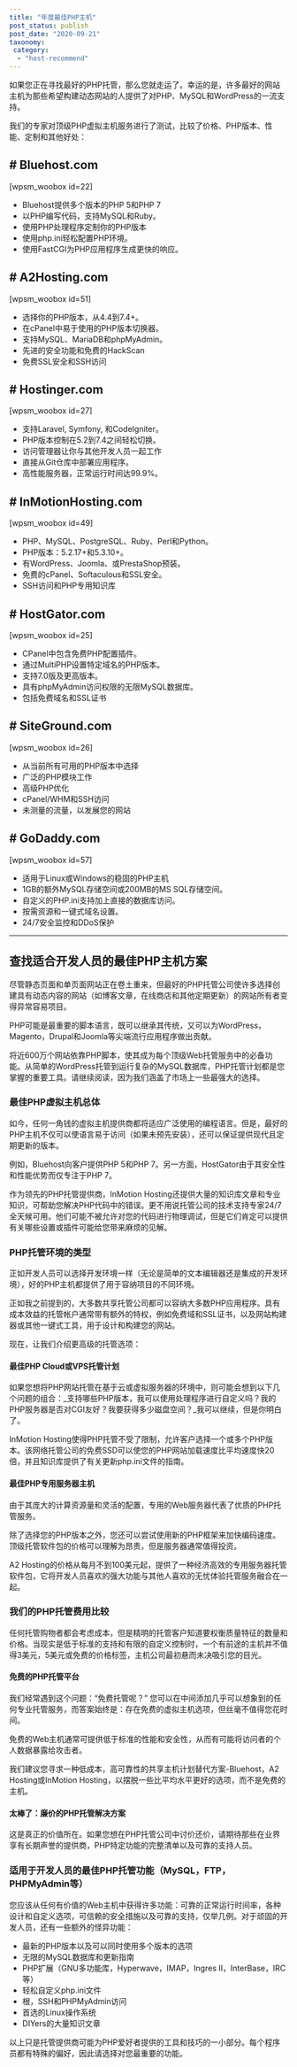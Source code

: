 ```yaml
---
title: "年度最佳PHP主机"
post_status: publish
post_date: "2020-09-21"
taxonomy:
 category: 
  - "host-recommend"
---
```


如果您正在寻找最好的PHP托管，那么您就走运了。幸运的是，许多最好的网站主机为那些希望构建动态网站的人提供了对PHP、MySQL和WordPress的一流支持。

我们的专家对顶级PHP虚拟主机服务进行了测试，比较了价格、PHP版本、性能、定制和其他好处：

## # Bluehost.com

[wpsm_woobox id=22]

- Bluehost提供多个版本的PHP 5和PHP 7
- 以PHP编写代码，支持MySQL和Ruby。
- 使用PHP处理程序定制你的PHP版本
- 使用php.ini轻松配置PHP环境。
- 使用FastCGI为PHP应用程序生成更快的响应。

## # A2Hosting.com

[wpsm_woobox id=51]
- 选择你的PHP版本，从4.4到7.4+。
- 在cPanel中易于使用的PHP版本切换器。
- 支持MySQL、MariaDB和phpMyAdmin。
- 先进的安全功能和免费的HackScan
- 免费SSL安全和SSH访问

## # Hostinger.com

[wpsm_woobox id=27]

- 支持Laravel, Symfony, 和CodeIgniter。
- PHP版本控制在5.2到7.4之间轻松切换。
- 访问管理器让你与其他开发人员一起工作
- 直接从Git仓库中部署应用程序。
- 高性能服务器，正常运行时间达99.9%。

## # InMotionHosting.com

[wpsm_woobox id=49]

- PHP、MySQL、PostgreSQL、Ruby、Perl和Python。
- PHP版本：5.2.17+和5.3.10+。
- 有WordPress、Joomla、或PrestaShop预装。
- 免费的cPanel、Softaculous和SSL安全。
- SSH访问和PHP专用知识库

## # HostGator.com

[wpsm_woobox id=25]

- CPanel中包含免费PHP配置插件。
- 通过MultiPHP设置特定域名的PHP版本。
- 支持7.0版及更高版本。
- 具有phpMyAdmin访问权限的无限MySQL数据库。
- 包括免费域名和SSL证书

## # SiteGround.com

[wpsm_woobox id=26]

- 从当前所有可用的PHP版本中选择
- 广泛的PHP模块工作
- 高级PHP优化
- cPanel/WHM和SSH访问
- 未测量的流量，以发展您的网站

## # GoDaddy.com

[wpsm_woobox id=57]

- 适用于Linux或Windows的稳固的PHP主机
- 1GB的额外MySQL存储空间或200MB的MS SQL存储空间。
- 自定义的PHP.ini支持加上直接的数据库访问。
- 按需资源和一键式域名设置。
- 24/7安全监控和DDoS保护

* * *

## 查找适合开发人员的最佳PHP主机方案

尽管静态页面和单页面网站正在卷土重来，但最好的PHP托管公司使许多选择创建具有动态内容的网站（如博客文章，在线商店和其他定期更新）的网站所有者变得异常容易项目。

PHP可能是最重要的脚本语言，既可以继承其传统，又可以为WordPress，Magento，Drupal和Joomla等尖端流行应用程序做出贡献。

将近600万个网站依靠PHP脚本，使其成为每个顶级Web托管服务中的必备功能。从简单的WordPress托管到运行复杂的MySQL数据库，PHP托管计划都是您掌握的重要工具。请继续阅读，因为我们涵盖了市场上一些最强大的选择。

### 最佳PHP虚拟主机总体

如今，任何一角钱的虚拟主机提供商都将适应广泛使用的编程语言。但是，最好的PHP主机不仅可以使语言易于访问（如果未预先安装），还可以保证提供现代且定期更新的版本。

例如，Bluehost向客户提供PHP 5和PHP 7。另一方面，HostGator由于其安全性和性能优势而仅专注于PHP 7。

作为领先的PHP托管提供商，InMotion Hosting还提供大量的知识库文章和专业知识，可帮助您解决PHP代码中的错误。更不用说托管公司的技术支持专家24/7全天候可用。他们可能不被允许对您的代码进行物理调试，但是它们肯定可以提供有关哪些设置或插件可能给您带来麻烦的见解。

### PHP托管环境的类型

正如开发人员可以选择开发环境一样（无论是简单的文本编辑器还是集成的开发环境），好的PHP主机都提供了用于容纳项目的不同环境。

正如我之前提到的，大多数共享托管公司都可以容纳大多数PHP应用程序。具有成本效益的托管帐户通常带有额外的特权，例如免费域和SSL证书，以及网站构建器或其他一键式工具，用于设计和构建您的网站。

现在，让我们介绍更高级的托管选项：

#### 最佳PHP Cloud或VPS托管计划

如果您想将PHP网站托管在基于云或虚拟服务器的环境中，则可能会想到以下几个问题的组合：_支持哪些PHP版本，我可以使用处理程序进行自定义吗？我的PHP服务器是否对CGI友好？我要获得多少磁盘空间？_我可以继续，但是你明白了。

InMotion Hosting使得PHP托管不受了限制，允许客户选择一个或多个PHP版本。该网络托管公司的免费SSD可以使您的PHP网站加载速度比平均速度快20倍，并且知识库提供了有关更新php.ini文件的指南。

#### 最佳PHP专用服务器主机

由于其庞大的计算资源量和灵活的配置，专用的Web服务器代表了优质的PHP托管服务。

除了选择您的PHP版本之外，您还可以尝试使用新的PHP框架来加快编码速度。顶级托管软件包的价格可以理解为昂贵，但是服务器通常值得投资。

A2 Hosting的价格从每月不到100美元起，提供了一种经济高效的专用服务器托管软件包，它将开发人员喜欢的强大功能与其他人喜欢的无忧体验托管服务融合在一起。

### 我们的PHP托管费用比较

任何托管购物者都会考虑成本，但是精明的托管客户知道要权衡质量特征的数量和价格。当现实是低于标准的支持和有限的自定义控制时，一个有前途的主机并不值得3美元，5美元或免费的价格标签，主机公司最初悬而未决吸引您的目光。

#### 免费的PHP托管平台

我们经常遇到这个问题：“免费托管呢？” 您可以在中间添加几乎可以想象到的任何专业托管服务，而答案始终是：存在免费的虚拟主机选项，但丝毫不值得您花时间。

免费的Web主机通常可提供低于标准的性能和安全性，从而有可能将访问者的个人数据暴露给攻击者。

我们建议您寻求一种低成本，高可靠性的共享主机计划替代方案-Bluehost，A2 Hosting或InMotion Hosting，以摆脱一些比平均水平更好的选项，而不是免费的主机。

#### 太棒了：廉价的PHP托管解决方案

这是真正的价值所在。如果您想在PHP托管公司中讨价还价，请期待那些在业界享有长期声誉的提供商，PHP特定功能的完整清单以及可靠的支持人员。

### 适用于开发人员的最佳PHP托管功能（MySQL，FTP，PHPMyAdmin等）

您应该从任何有价值的Web主机中获得许多功能：可靠的正常运行时间率，各种设计和自定义选项，可信赖的安全措施以及可靠的支持，仅举几例。对于顽固的开发人员，还有一些额外的怪异功能：

- 最新的PHP版本以及可以同时使用多个版本的选项
- 无限的MySQL数据库和更新指南
- PHP扩展（GNU多功能库，Hyperwave，IMAP，Ingres II，InterBase，IRC等）
- 轻松自定义php.ini文件
- 根，SSH和PHPMyAdmin访问
- 首选的Linux操作系统
- DIYers的大量知识文章

以上只是托管提供商可能为PHP爱好者提供的工具和技巧的一小部分。每个程序员都有特殊的偏好，因此请选择对您最重要的功能。